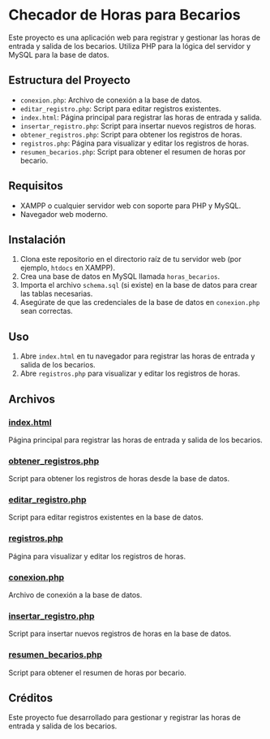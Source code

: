 # Checador de Horas para Becarios

Este proyecto es una aplicación web para registrar y gestionar las horas de entrada y salida de los becarios. Utiliza PHP para la lógica del servidor y MySQL para la base de datos.

## Estructura del Proyecto

- `conexion.php`: Archivo de conexión a la base de datos.
- `editar_registro.php`: Script para editar registros existentes.
- `index.html`: Página principal para registrar las horas de entrada y salida.
- `insertar_registro.php`: Script para insertar nuevos registros de horas.
- `obtener_registros.php`: Script para obtener los registros de horas.
- `registros.php`: Página para visualizar y editar los registros de horas.
- `resumen_becarios.php`: Script para obtener el resumen de horas por becario.

## Requisitos

- XAMPP o cualquier servidor web con soporte para PHP y MySQL.
- Navegador web moderno.

## Instalación

1. Clona este repositorio en el directorio raíz de tu servidor web (por ejemplo, `htdocs` en XAMPP).
2. Crea una base de datos en MySQL llamada `horas_becarios`.
3. Importa el archivo `schema.sql` (si existe) en la base de datos para crear las tablas necesarias.
4. Asegúrate de que las credenciales de la base de datos en `conexion.php` sean correctas.

## Uso

1. Abre `index.html` en tu navegador para registrar las horas de entrada y salida de los becarios.
2. Abre `registros.php` para visualizar y editar los registros de horas.

## Archivos

### [index.html](index.html)

Página principal para registrar las horas de entrada y salida de los becarios.

### [obtener_registros.php](obtener_registros.php)

Script para obtener los registros de horas desde la base de datos.

### [editar_registro.php](editar_registro.php)

Script para editar registros existentes en la base de datos.

### [registros.php](registros.php)

Página para visualizar y editar los registros de horas.

### [conexion.php](conexion.php)

Archivo de conexión a la base de datos.

### [insertar_registro.php](insertar_registro.php)

Script para insertar nuevos registros de horas en la base de datos.

### [resumen_becarios.php](resumen_becarios.php)

Script para obtener el resumen de horas por becario.

## Créditos

Este proyecto fue desarrollado para gestionar y registrar las horas de entrada y salida de los becarios.